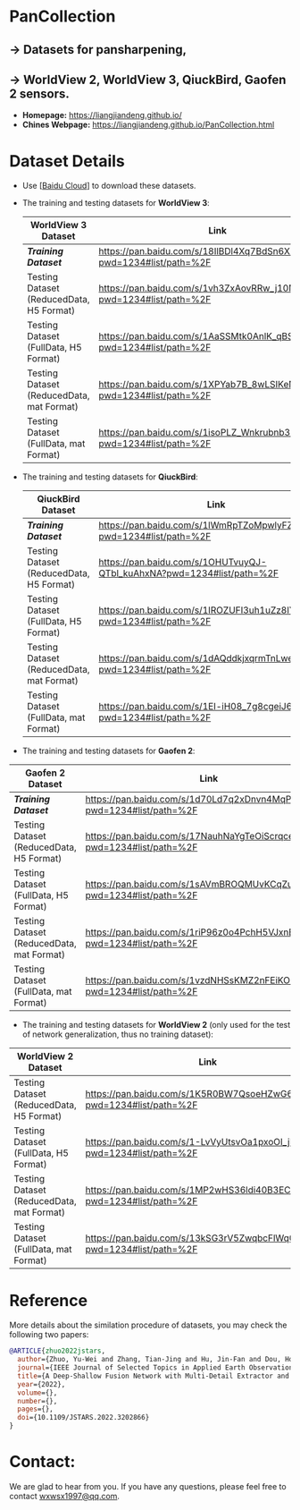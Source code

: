 # PanCollection

## -> Datasets for pansharpening, 
## -> WorldView 2,  WorldView 3,  QiuckBird,  Gaofen 2 sensors.

* **Homepage:** https://liangjiandeng.github.io/ 
* **Chines Webpage:** https://liangjiandeng.github.io/PanCollection.html



# Dataset Details

* Use [[Baidu Cloud](https://pan.baidu.com/pcloud/home)] to download these datasets.

* The training and testing datasets for **WorldView 3**:

  | **WorldView 3** Dataset                   | Link                                            | Size |
  | ----------------------------------------- | ----------------------------------------------- | -------- |
  | ***Training Dataset***                    | https://pan.baidu.com/s/18IlBDl4Xq7BdSn6XXYNoJg?pwd=1234#list/path=%2F | 5.76GB     |
  | Testing Dataset (ReducedData, H5 Format)  | https://pan.baidu.com/s/1vh3ZxAovRRw_j10MBR_Pmg?pwd=1234#list/path=%2F | 20 examples     |
  | Testing Dataset (FullData, H5 Format)     | https://pan.baidu.com/s/1AaSSMtk0AnlK_qBS8te8pA?pwd=1234#list/path=%2F | 20 examples     |
  | Testing Dataset (ReducedData, mat Format) | https://pan.baidu.com/s/1XPYab7B_8wLSIKeN3Phj5w?pwd=1234#list/path=%2F | 20 examples     |
  | Testing Dataset (FullData, mat Format)    | https://pan.baidu.com/s/1isoPLZ_Wnkrubnb38sa4Qg?pwd=1234#list/path=%2F | 20 examples     |

* The training and testing datasets for **QiuckBird**:

  | **QiuckBird** Dataset                   | Link                                            | Size |
  | ----------------------------------------- | ----------------------------------------------- | -------- |
  | ***Training Dataset***                    | https://pan.baidu.com/s/1lWmRpTZoMpwlyFZ5UjSzRg?pwd=1234#list/path=%2F | 5.37GB     |
  | Testing Dataset (ReducedData, H5 Format)  | https://pan.baidu.com/s/1OHUTvuyQJ-QTbl_kuAhxNA?pwd=1234#list/path=%2F | 20 examples     |
  | Testing Dataset (FullData, H5 Format)     | https://pan.baidu.com/s/1IROZUFI3uh1uZz8IYV0cGw?pwd=1234#list/path=%2F | 20 examples     |
  | Testing Dataset (ReducedData, mat Format) | https://pan.baidu.com/s/1dAQddkjxqrmTnLweDhjnXg?pwd=1234#list/path=%2F | 20 examples     |
  | Testing Dataset (FullData, mat Format)    | https://pan.baidu.com/s/1EI-iH08_7g8cgeiJ6mZdIQ?pwd=1234#list/path=%2F | 20 examples     |

 
 * The training and testing datasets for **Gaofen 2**:

  | **Gaofen 2** Dataset                   | Link                                            | Size |
  | ----------------------------------------- | ----------------------------------------------- | -------- |
  | ***Training Dataset***                    | https://pan.baidu.com/s/1d70Ld7q2xDnvn4MqP1rtVA?pwd=1234#list/path=%2F | 6.21GB     |
  | Testing Dataset (ReducedData, H5 Format)  | https://pan.baidu.com/s/17NauhNaYgTeOiScrqceLIg?pwd=1234#list/path=%2F | 20 examples     |
  | Testing Dataset (FullData, H5 Format)     | https://pan.baidu.com/s/1sAVmBROQMUvKCqZuL5xJNw?pwd=1234#list/path=%2F | 20 examples     |
  | Testing Dataset (ReducedData, mat Format) | https://pan.baidu.com/s/1riP96z0o4PchH5VJxnESMQ?pwd=1234#list/path=%2F | 20 examples     |
  | Testing Dataset (FullData, mat Format)    | https://pan.baidu.com/s/1vzdNHSsKMZ2nFEiKO3swIQ?pwd=1234#list/path=%2F | 20 examples     |
  
 * The training and testing datasets for **WorldView 2** (only used for the test of network generalization, thus no training dataset):

  | **WorldView 2** Dataset                   | Link                                            | Size |
  | ----------------------------------------- | ----------------------------------------------- | -------- |
  | Testing Dataset (ReducedData, H5 Format)  | https://pan.baidu.com/s/1K5R0BW7QsoeHZwG65Q50fg?pwd=1234#list/path=%2F | 20 examples     |
  | Testing Dataset (FullData, H5 Format)     | https://pan.baidu.com/s/1-LvVyUtsvOa1pxoOI_jD5w?pwd=1234#list/path=%2F | 20 examples     |
  | Testing Dataset (ReducedData, mat Format) | https://pan.baidu.com/s/1MP2wHS36ldi40B3ECzfA8A?pwd=1234#list/path=%2F | 20 examples     |
  | Testing Dataset (FullData, mat Format)    | https://pan.baidu.com/s/13kSG3rV5ZwqbcFlWq0Dvfw?pwd=1234#list/path=%2F | 20 examples     |  

# Reference

More details about the similation procedure of datasets, you may check the following two papers:

```bibtex
@ARTICLE{zhuo2022jstars,
  author={Zhuo, Yu-Wei and Zhang, Tian-Jing and Hu, Jin-Fan and Dou, Hong-Xia and Huang, Ting-Zhu and Deng, Liang-Jian},
  journal={IEEE Journal of Selected Topics in Applied Earth Observations and Remote Sensing}, 
  title={A Deep-Shallow Fusion Network with Multi-Detail Extractor and Spectral Attention for Hyperspectral Pansharpening}, 
  year={2022},
  volume={},
  number={},
  pages={},
  doi={10.1109/JSTARS.2022.3202866}
}
```





# Contact:

We are glad to hear from you. If you have any questions, please feel free to contact wxwsx1997@qq.com.









